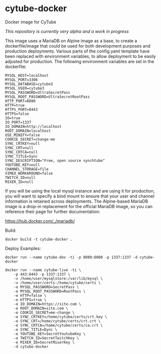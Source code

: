 # cytube-docker

Docker image for CyTube

*This repository is currently very alpha and a work in progress*

This image uses a MariaDB on Alpine image as a base, to create a dockerfile/image that could be used for both development purposes and production deployments. Various parts of the config.yaml template have been replaced with environment variables, to allow deployment to be easily adjusted for production. The following environment variables are set in the dockerfile:

```
MYSQL_HOST=localhost
MYSQL_PORT=3306
MYSQL_DATABASE=cytube3
MYSQL_USER=cytube3
MYSQL_PASSWORD=UltraSecretPass
MYSQL_ROOT_PASSWORD=UltraSecretRootPass
HTTP_PORT=8080
HTTP=true
HTTPS_PORT=8443
HTTPS=false
IO=true
IO_PORT=1337
IO_DOMAIN=http://localhost
ROOT_DOMAIN=localhost
USE_MINIFY=false
COOKIE_SECRET=change-me
SYNC_CRTKEY=null
SYNC_CRT=null
SYNC_CRTCA=null
SYNC_TITLE=Sync
SYNC_DESCRIPTION="Free, open source synchtube"
YOUTUBE_KEY=null
CHANNEL_STORAGE=file
VIMEO_WORKAROUND=false
TWITCH_ID=null
MIXER_ID=null
```

If you will be using the local mysql instance and are using it for production, you will want to specify a bind mount to ensure that your user and channel information is retained across deployments. The Alpine-based MariaDB image is a drop-in replacement for the official MariaDB image, so you can reference their page for further documentation:

https://hub.docker.com/_/mariadb/

Build:

```
docker build -t cytube-docker .
```

Deploy Examples:

```
docker run --name cytube-dev -ti -p 8080:8080 -p 1337:1337 -d cytube-docker
```

```
docker run --name cytube-live -ti \
	-p 443:8443 -p 1337:1337 \
	-v /home/user/mysqlstore:/var/lib/mysql \
	-v /home/user/certs:/home/cytube/certs \
	-e MYSQL_PASSWORD=SecretPass \
	-e MYSQL_ROOT_PASSWORD=RootPass \
	-e HTTP=false \
	-e HTTPS=true \
	-e IO_DOMAIN=https://site.com \
	-e ROOT_DOMAIN=site.com \
	-e COOKIE_SECRET=me-change \
	-e SYNC_CRTKEY=/home/cytube/certs/crt.key \
	-e SYNC_CRT=/home/cytube/certs/crt.crt \
	-e SYNC_CRTCA=/home/cytube/certs/ca.crt \
	-e SYNC_TITLE=Dync \
	-e YOUTUBE_KEY=SecretYoutubeKey \
	-e TWITCH_ID=SecretTwitchKey \
	-e MIXER_ID=SecretMixerKey \
	-d cytube-docker
```
